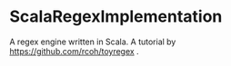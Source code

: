# ScalaRegexImplementation
A regex engine written in Scala. A tutorial by https://github.com/rcoh/toyregex . 
